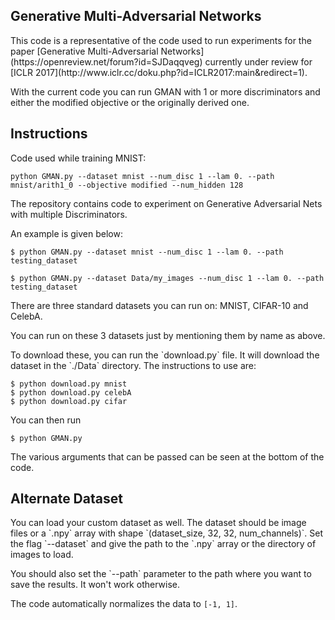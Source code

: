 ## Generative Multi-Adversarial Networks
<p>This code is a representative of the code used to run experiments for the paper
[Generative Multi-Adversarial Networks](https://openreview.net/forum?id=SJDaqqveg) currently
under review for [ICLR 2017](http://www.iclr.cc/doku.php?id=ICLR2017:main&redirect=1).</p>

<p>With the current code you can run GMAN with 1 or more discriminators and either the modified objective
or the originally derived one.</p>

## Instructions

Code used while training MNIST:
```
python GMAN.py --dataset mnist --num_disc 1 --lam 0. --path mnist/arith1_0 --objective modified --num_hidden 128
```

The repository contains code to experiment on Generative Adversarial Nets
with multiple Discriminators.

An example is given below:

```
$ python GMAN.py --dataset mnist --num_disc 1 --lam 0. --path testing_dataset

$ python GMAN.py --dataset Data/my_images --num_disc 1 --lam 0. --path testing_dataset
```

<p>There are three standard datasets you can run on:
MNIST, CIFAR-10 and CelebA.</p>
<p>You can run on these 3 datasets just by mentioning them by name as above.</p>
<p>To download these, you can run the `download.py` file.
It will download the dataset in the `./Data` directory. The instructions
to use are:</p>

```
$ python download.py mnist
$ python download.py celebA
$ python download.py cifar
```

You can then run
```
$ python GMAN.py
```
The various arguments that can be passed can be seen at the bottom of the code.

<h2>Alternate Dataset</h2>
<p>You can load your custom dataset as well. The dataset should be image files or
a `.npy` array with shape `(dataset_size, 32, 32, num_channels)`.
Set the flag `--dataset` and give the path to the `.npy` array or the directory
of images to load.</p>

<p>You should also set the `--path` parameter to the path where you want to 
save the results. It won't work otherwise.</p>


The code automatically normalizes the data to `[-1, 1]`.
